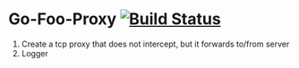 # Go-Foo-Proxy [![Build Status](https://travis-ci.org/antoniou/go-foo-proxy.svg?branch=master)](https://travis-ci.org/antoniou/go-foo-proxy)

1. Create a tcp proxy that does not intercept, but it forwards to/from server
2. Logger
